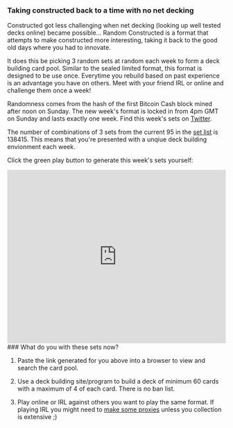 ### Taking constructed back to a time with no net decking

Constructed got less challenging when net decking (looking up well tested decks online) became possible... Random Constructed is a format that attempts to make constructed more interesting, taking it back to the good old days where you had to innovate.

It does this be picking 3 random sets at random each week to form a deck building card pool. Similar to the sealed limited format, this format is designed to be use once. Everytime you rebuild based on past experience is an advantage you have on others. Meet with your friend IRL or online and challenge them once a week!

Randomness comes from the hash of the first Bitcoin Cash block mined after noon on Sunday. The new week's format is locked in from 4pm GMT on Sunday and lasts exactly one week. Find this week's sets on [Twitter](https://twitter.com/RandomConst).

The number of combinations of 3 sets from the current 95 in the [set list](https://github.com/randomconstructed/randomconstructed/blob/master/sets.csv) is 138415. This means that you're presented with a unqiue deck building envionment each week.

Click the green play button to generate this week's sets yourself:
<iframe height="400px" width="100%" src="https://repl.it/@randomconst/randomconstructed?lite=true" scrolling="no" frameborder="no" allowtransparency="true" allowfullscreen="true" sandbox="allow-forms allow-pointer-lock allow-popups allow-same-origin allow-scripts allow-modals"></iframe>

<br/>
### What do you with these sets now?

1) Paste the link generated for you above into a browser to view and search the card pool.

2) Use a deck building site/program to build a deck of minimum 60 cards with a maximum of 4 of each card. There is no ban list.

3) Play online or IRL against others you want to play the same format. If playing IRL you might need to [make some proxies]( http://mtgpress.net) unless you collection is extensive ;)
